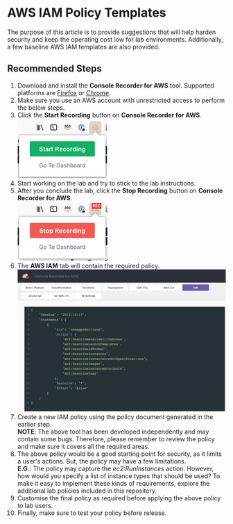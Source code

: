 # AWS IAM Policy Templates

The purpose of this article is to provide suggestions that will help harden security and keep the operating cost low for lab environments. 
Additionally, a few baseline AWS IAM templates are also provided.

## Recommended Steps

1. Download and install the **Console Recorder for AWS** tool. Supported platforms are [Firefox](https://addons.mozilla.org/en-US/firefox/addon/console-recorder/) or [Chrome](https://chrome.google.com/webstore/detail/console-recorder-for-aws/ganlhgooidfbijjidcpkeaohjnkeicba?hl=en).
2. Make sure you use an AWS account with unrestricted access to perform the below steps.
3. Click the **Start Recording** button on **Console Recorder for AWS**. </br> ![StartRecording](images/StartRecording.jpg)
4. Start working on the lab and try to stick to the lab instructions.
5. After you conclude the lab, click the **Stop Recording** button on **Console Recorder for AWS**.  </br> ![StopRecording](images/StopRecording.jpg)
6. The **AWS IAM** tab will contain the required policy. </br> ![iampolicy](images/IAM-policy.jpg)
7. Create a new IAM policy using the policy document generated in the earlier step. </br> **NOTE**: The above tool has been developed independently and may contain some bugs. Therefore, please remember to review the policy and make sure it covers all the required areas.
8. The above policy would be a good starting point for security, as it limits a user's actions. But, the policy may have a few limitations. </br> **E.G.**: The policy may capture the *ec2:RunInstances* action. However, how would you specify a list of instance types that should be used? To make it easy to implement these kinds of requirements, explore the additional lab policies included in this repository.
9. Customise the final policy as required before applying the above policy to lab users.
10. Finally, make sure to test your policy before release.